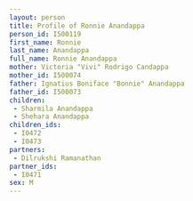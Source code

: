 ```yaml
---
layout: person
title: Profile of Ronnie Anandappa
person_id: I500119
first_name: Ronnie
last_name: Anandappa
full_name: Ronnie Anandappa
mother: Victoria "Vivi" Rodrigo Candappa
mother_id: I500074
father: Ignatius Boniface "Bonnie" Anandappa
father_id: I500073
children:
 - Sharmila Anandappa
 - Shehara Anandappa
children_ids:
 - I0472
 - I0473
partners:
 - Dilrukshi Ramanathan
partner_ids:
 - I0471
sex: M
---
```


